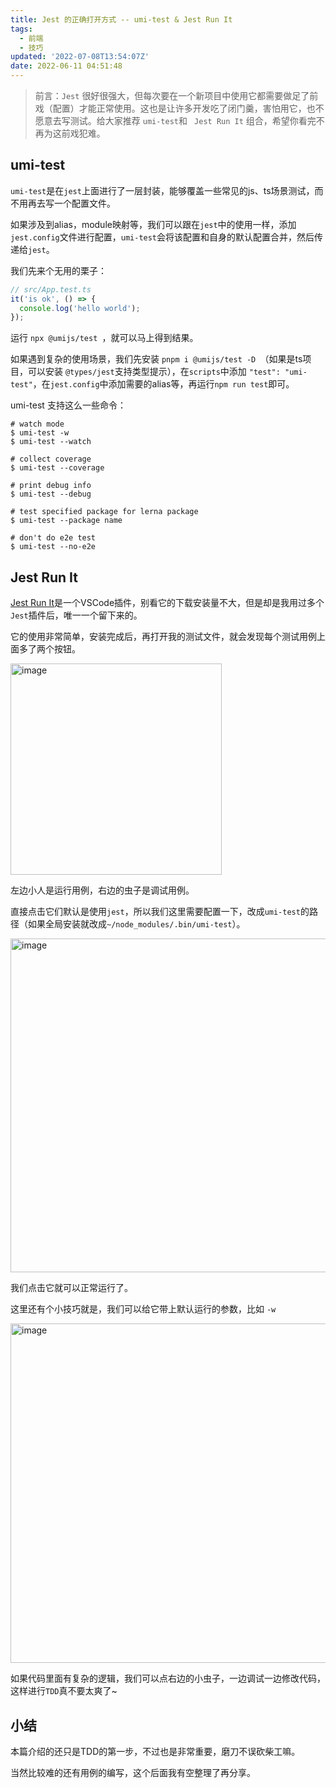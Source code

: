 ```yaml
---
title: Jest 的正确打开方式 -- umi-test & Jest Run It
tags:
  - 前端
  - 技巧
updated: '2022-07-08T13:54:07Z'
date: 2022-06-11 04:51:48
---
```


> 前言：`Jest` 很好很强大，但每次要在一个新项目中使用它都需要做足了前戏（配置）才能正常使用。这也是让许多开发吃了闭门羹，害怕用它，也不愿意去写测试。给大家推荐 `umi-test`和 ` Jest Run It` 组合，希望你看完不再为这前戏犯难。


## umi-test

`umi-test`是在`jest`上面进行了一层封装，能够覆盖一些常见的js、ts场景测试，而不用再去写一个配置文件。

如果涉及到alias，module映射等，我们可以跟在`jest`中的使用一样，添加`jest.config`文件进行配置，`umi-test`会将该配置和自身的默认配置合并，然后传递给`jest`。

我们先来个无用的栗子：
```ts
// src/App.test.ts
it('is ok', () => {
  console.log('hello world');
});
```

运行 `npx @umijs/test `，就可以马上得到结果。

如果遇到复杂的使用场景，我们先安装 `pnpm i @umijs/test -D `（如果是ts项目，可以安装 `@types/jest`支持类型提示），在`scripts`中添加 `"test": "umi-test"`，在`jest.config`中添加需要的alias等，再运行`npm run test`即可。

umi-test 支持这么一些命令：
```
# watch mode
$ umi-test -w
$ umi-test --watch

# collect coverage
$ umi-test --coverage

# print debug info
$ umi-test --debug

# test specified package for lerna package
$ umi-test --package name

# don't do e2e test
$ umi-test --no-e2e
```

## Jest Run It

[Jest Run It](https://marketplace.visualstudio.com/items?itemName=vespa-dev-works.jestRunIt)是一个VSCode插件，别看它的下载安装量不大，但是却是我用过多个`Jest`插件后，唯一一个留下来的。

它的使用非常简单，安装完成后，再打开我的测试文件，就会发现每个测试用例上面多了两个按钮。

<img width="338" alt="image" src="https://user-images.githubusercontent.com/25629121/173172640-dbfbbec0-78a6-4e38-945d-370987f766db.png">

左边小人是运行用例，右边的虫子是调试用例。

直接点击它们默认是使用`jest`，所以我们这里需要配置一下，改成`umi-test`的路径（如果全局安装就改成`~/node_modules/.bin/umi-test`）。

<img width="534" alt="image" src="https://user-images.githubusercontent.com/25629121/173172750-b278d58d-afa9-4e3e-be94-d28fd405c81d.png">


我们点击它就可以正常运行了。

这里还有个小技巧就是，我们可以给它带上默认运行的参数，比如 `-w`

<img width="543" alt="image" src="https://user-images.githubusercontent.com/25629121/173172822-74087130-e2f6-4704-a9af-ba3493d805cf.png">

如果代码里面有复杂的逻辑，我们可以点右边的小虫子，一边调试一边修改代码，这样进行`TDD`真不要太爽了~

## 小结

本篇介绍的还只是TDD的第一步，不过也是非常重要，磨刀不误砍柴工嘛。

当然比较难的还有用例的编写，这个后面我有空整理了再分享。
